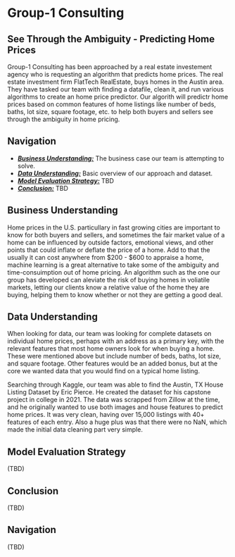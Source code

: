# Group-1 Consulting 
## See Through the Ambiguity - Predicting Home Prices
Group-1 Consulting has been approached by a real estate investement agency who is requesting an algorithm that predicts home prices. The real estate investment firm FlatTech RealEstate, buys homes in the Austin area. They have tasked our team with finding a datafile, clean it, and run various algorithms to create an home price predictor. Our algorith will predictr home prices based on common features of home listings like number of beds, baths, lot size, square footage, etc. to help both buyers and sellers see through the ambiguity in home pricing.

## Navigation
* [***Business Understanding:***](##Business-Understanding) The business case our team is attempting to solve.
* [***Data Understanding:***](##Data-Understanding) Basic overview of our approach and dataset.
* [***Model Evaluation Strategy:***](##Model-Evaluation-Strategy) TBD
* [***Conclusion:***](##Conclusion) TBD

## Business Understanding
Home prices in the U.S. particullary in fast growing cities are important to know for both buyers and sellers, and sometimes the fair market value of a home can be influenced by outside factors, emotional views, and other points that could inflate or deflate the price of a home. Add to that the usually it can cost anywhere from $200 - $600 to appraise a home, machine learning is a great alternative to take some of the ambiguity and time-consuimption out of home pricing. An algorithm such as the one our group has developed can aleviate the risk of buying homes in voliatile markets, letting our clients know a relative value of the home they are buying, helping them to know whether or not they are getting a good deal. 

## Data Understanding
When looking for data, our team was looking for complete datasets on individual home prices, perhaps with an address as a primary key, with the relevant features that most home owners look for when buying a home. These were mentioned above but include number of beds, baths, lot size, and square footage. Other features would be an added bonus, but at the core we wanted data that you would find on a typical home listing.

Searching through Kaggle, our team was able to find the Austin, TX House Listing Dataset by Eric Pierce. He created the dataset for his capstone project in college in 2021. The data was scrapped from Zillow at the time, and he originally wanted to use both images and house features to predict home prices. It was very clean, having over 15,000 listings with 40+ features of each entry. Also a huge plus was that there were no NaN, which made the initial data cleaning part very simple.

## Model Evaluation Strategy
(TBD)

## Conclusion
(TBD)

## Navigation
(TBD)
